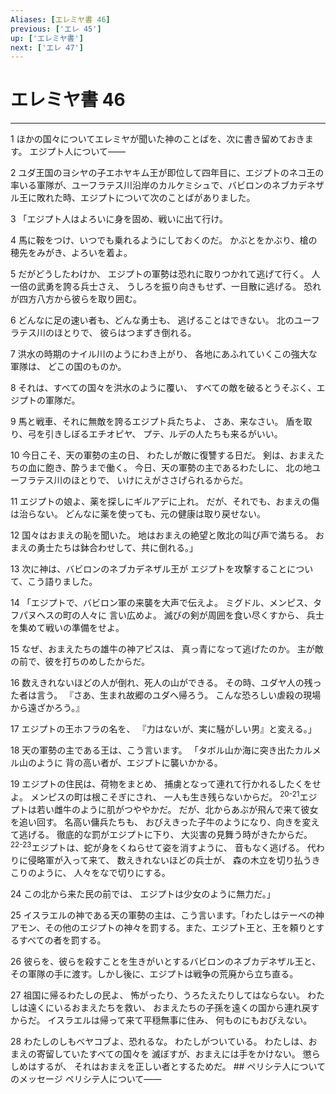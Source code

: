 ```yaml
---
Aliases: [エレミヤ書 46]
previous: ['エレ 45']
up: ['エレミヤ書']
next: ['エレ 47']
---
```

# エレミヤ書 46

***




1 
ほかの国々についてエレミヤが聞いた神のことばを、次に書き留めておきます。 エジプト人について―― 



2 
ユダ王国のヨシヤの子エホヤキム王が即位して四年目に、エジプトのネコ王の率いる軍隊が、ユーフラテス川沿岸のカルケミシュで、バビロンのネブカデネザル王に敗れた時、エジプトについて次のことばがありました。 



3 
「エジプト人はよろいに身を固め、戦いに出て行け。 



4 
馬に鞍をつけ、いつでも乗れるようにしておくのだ。 かぶとをかぶり、槍の穂先をみがき、よろいを着よ。 



5 
だがどうしたわけか、 エジプトの軍勢は恐れに取りつかれて逃げて行く。 人一倍の武勇を誇る兵士さえ、 うしろを振り向きもせず、一目散に逃げる。 恐れが四方八方から彼らを取り囲む。 



6 
どんなに足の速い者も、どんな勇士も、 逃げることはできない。 北のユーフラテス川のほとりで、 彼らはつまずき倒れる。 



7 
洪水の時期のナイル川のようにわき上がり、 各地にあふれていくこの強大な軍隊は、 どこの国のものか。 



8 
それは、すべての国々を洪水のように覆い、 すべての敵を破るとうそぶく、エジプトの軍隊だ。 



9 
馬と戦車、それに無敵を誇るエジプト兵たちよ、 さあ、来なさい。 盾を取り、弓を引きしぼるエチオピヤ、 プテ、ルデの人たちも来るがいい。 



10 
今日こそ、天の軍勢の主の日、 わたしが敵に復讐する日だ。 剣は、おまえたちの血に飽き、酔うまで働く。 今日、天の軍勢の主であるわたしに、 北の地ユーフラテス川のほとりで、 いけにえがささげられるからだ。 



11 
エジプトの娘よ、薬を探しにギルアデに上れ。 だが、それでも、おまえの傷は治らない。 どんなに薬を使っても、元の健康は取り戻せない。 



12 
国々はおまえの恥を聞いた。 地はおまえの絶望と敗北の叫び声で満ちる。 おまえの勇士たちは鉢合わせして、共に倒れる。」 



13 
次に神は、バビロンのネブカデネザル王が エジプトを攻撃することについて、こう語りました。 



14 
「エジプトで、バビロン軍の来襲を大声で伝えよ。 ミグドル、メンピス、タフパヌヘスの町の人々に 言い広めよ。 滅びの剣が周囲を食い尽くすから、 兵士を集めて戦いの準備をせよ。 



15 
なぜ、おまえたちの雄牛の神アピスは、 真っ青になって逃げたのか。 主が敵の前で、彼を打ちのめしたからだ。 



16 
数えきれないほどの人が倒れ、死人の山ができる。 その時、ユダヤ人の残った者は言う。 『さあ、生まれ故郷のユダへ帰ろう。 こんな恐ろしい虐殺の現場から遠ざかろう。』 



17 
エジプトの王ホフラの名を、 『力はないが、実に騒がしい男』と変える。」 



18 
天の軍勢の主である王は、こう言います。 「タボル山か海に突き出たカルメル山のように 背の高い者が、エジプトに襲いかかる。 



19 
エジプトの住民は、荷物をまとめ、 捕虜となって連れて行かれるしたくをせよ。 メンピスの町は根こそぎにされ、 一人も生き残らないからだ。 <sup class="versenum">20-21</sup>エジプトは若い雌牛のように肌がつややかだ。 だが、北からあぶが飛んで来て彼女を追い回す。 名高い傭兵たちも、 おびえきった子牛のようになり、向きを変えて逃げる。 徹底的な罰がエジプトに下り、 大災害の見舞う時がきたからだ。 <sup class="versenum">22-23</sup>エジプトは、蛇が身をくねらせて姿を消すように、 音もなく逃げる。 代わりに侵略軍が入って来て、 数えきれないほどの兵士が、 森の木立を切り払うきこりのように、 人々をなで切りにする。 



24 
この北から来た民の前では、 エジプトは少女のように無力だ。」 



25 
イスラエルの神である天の軍勢の主は、こう言います。「わたしはテーベの神アモン、その他のエジプトの神々を罰する。また、エジプト王と、王を頼りとするすべての者を罰する。 



26 
彼らを、彼らを殺すことを生きがいとするバビロンのネブカデネザル王と、その軍隊の手に渡す。しかし後に、エジプトは戦争の荒廃から立ち直る。 



27 
祖国に帰るわたしの民よ、 怖がったり、うろたえたりしてはならない。 わたしは遠くにいるおまえたちを救い、 おまえたちの子孫を遠くの国から連れ戻すからだ。 イスラエルは帰って来て平穏無事に住み、 何ものにもおびえない。 



28 
わたしのしもべヤコブよ、恐れるな。 わたしがついている。 わたしは、おまえの寄留していたすべての国々を 滅ぼすが、おまえには手をかけない。 懲らしめはするが、 それはおまえを正しい者とするためだ。 ## ペリシテ人についてのメッセージ ペリシテ人について――
